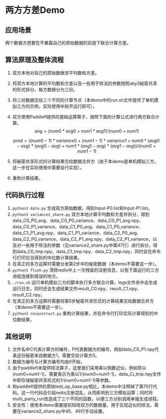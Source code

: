 # 两方方差Demo

## 应用场景

两个数据方想要在不暴露自己的原始数据的前提下联合计算方差。

## 算法原理及整体流程

1. 双方本地对自己的原始数据求平均数和方差。

2. 将双方本地计算的平均数和方差以及一些用于除法的参数按照aby3秘密共享的形式拆分，每方数据分为三份。

3. 将三份数据交给三个不同的计算节点（本demo中的run.sh文件提供了单机模拟三方的示例，实际使用中拆开运行即可）。

4. 双方使用Paddlefl提供的基础运算算子，按照下面的计算公式进行两方联合计算。
   $$
   avg = (num0*avg0+num1*avg1)/(num0+num1)
   $$

   $$
   prod = ((num0-1)*variance0+(num1-1)*variance1+num0*(avg0-avg)*(avg0-avg)+num1*(avg1-avg)*(avg1-avg))/(num0+num1-1)
   $$

5. 将秘密共享形式的计算结果交给数据合并方（由于本demo是单机模拟三方，这一步在实际使用中需要自行实现）。

6. 重构计算结果。

## 代码执行过程

1. `python3 data.py` 生成双方原始数据，得到Input-P0.list和Input-P1.list。
2. `python3 variance2_share.py` 双方本地计算平均数和方差并拆分，得到data_C0_P0_avg、data_C0_P0_variance、data_C0_P1_avg.npy、data_C0_P1_variance、data_C1_P0_avg、data_C1_P0_variance、data_C1_P1_avg.npy、data_C1_P1_variance、data_C2_P0_avg、data_C2_P0_variance、data_C2_P1_avg.npy、data_C2_P1_variance，以及对一些用于除法的参数（见variance2_share.py中第47行）进行拆分，得到data_C0_tmp.npy、data_C1_tmp.npy、data_C2_tmp.npy，同时会在命令行打印应当得到的中位数计算结果。
3. 在真正的多方运算时需要分发第2步中的秘密数据（本demo不需要这一步）。
4. `python3 flush.py` 清除redis中上一次残留的注册信息，以免下面运行的三方进程连接到错误的地方。
5. `./run.sh` 运行单机模拟三方的脚本执行多方联合计算，logs文件夹中会生成运行日志，同时还会生成结果文件result_C0.npy、result_C1.npy、result_C2.npy。
6. 在真正的多方运算时需要将第5步秘密共享形式的计算结果交给数据合并方（本demo不需要这一步）。
7. `python3 reconstruct.py` 重构计算结果，并在命令行打印实际计算得到的中位数结果。

## 其他说明

1. 文件名中C代表计算方的编号，P代表数据方的编号，例如data_C0_P1.npy代表这份秘密来自数据方1，需要交给计算方0。
2. 数据方编号与计算方编号均由0开始，
3. 由于paddlefl未提供除法算子，这里我们采用乘以倒数近似，例如除以(num0+num1-1)，需要表示为乘以1/(num0+num1-1)，data_Ci_tmp.npy文件中即存储秘密共享形式的1/(num0+num1-1)等参数。
4. 和paddlefl提供的原始test_op_base.py相比，本demo中注释掉了第70行代码，这一行代码会引起redis注册混乱，从而影响到三方模拟运算；同时将multi_party_run改造成了三个不同的函数，以便三方分别调用单独生成进程。
5. 安全性：使用本demo需要提前知晓双方的数据量，用于实现近似的除法，需要在variance2_share.py中45、46行手动设置。